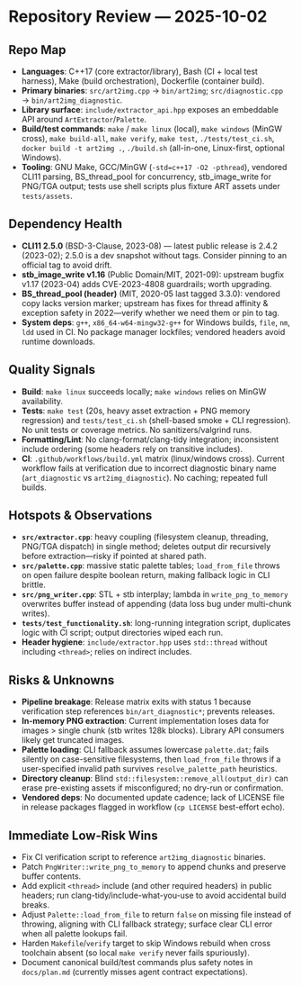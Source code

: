 # Repository Review — 2025-10-02

## Repo Map
- **Languages**: C++17 (core extractor/library), Bash (CI + local test harness), Make (build orchestration), Dockerfile (container build).
- **Primary binaries**: `src/art2img.cpp` → `bin/art2img`; `src/diagnostic.cpp` → `bin/art2img_diagnostic`.
- **Library surface**: `include/extractor_api.hpp` exposes an embeddable API around `ArtExtractor`/`Palette`.
- **Build/test commands**: `make` / `make linux` (local), `make windows` (MinGW cross), `make build-all`, `make verify`, `make test`, `./tests/test_ci.sh`, `docker build -t art2img .`, `./build.sh` (all-in-one, Linux-first, optional Windows).
- **Tooling**: GNU Make, GCC/MinGW (`-std=c++17 -O2 -pthread`), vendored CLI11 parsing, BS_thread_pool for concurrency, stb_image_write for PNG/TGA output; tests use shell scripts plus fixture ART assets under `tests/assets`.

## Dependency Health
- **CLI11 2.5.0** (BSD-3-Clause, 2023-08) — latest public release is 2.4.2 (2023-02); 2.5.0 is a dev snapshot without tags. Consider pinning to an official tag to avoid drift.
- **stb_image_write v1.16** (Public Domain/MIT, 2021-09): upstream bugfix v1.17 (2023-04) adds CVE-2023-4808 guardrails; worth upgrading.
- **BS_thread_pool (header)** (MIT, 2020-05 last tagged 3.3.0): vendored copy lacks version marker; upstream has fixes for thread affinity & exception safety in 2022—verify whether we need them or pin to tag.
- **System deps**: `g++`, `x86_64-w64-mingw32-g++` for Windows builds, `file`, `nm`, `ldd` used in CI. No package manager lockfiles; vendored headers avoid runtime downloads.

## Quality Signals
- **Build**: `make linux` succeeds locally; `make windows` relies on MinGW availability.
- **Tests**: `make test` (20s, heavy asset extraction + PNG memory regression) and `tests/test_ci.sh` (shell-based smoke + CLI regression). No unit tests or coverage metrics. No sanitizers/valgrind runs.
- **Formatting/Lint**: No clang-format/clang-tidy integration; inconsistent include ordering (some headers rely on transitive includes).
- **CI**: `.github/workflows/build.yml` matrix (linux/windows cross). Current workflow fails at verification due to incorrect diagnostic binary name (`art_diagnostic` vs `art2img_diagnostic`). No caching; repeated full builds.

## Hotspots & Observations
- **`src/extractor.cpp`**: heavy coupling (filesystem cleanup, threading, PNG/TGA dispatch) in single method; deletes output dir recursively before extraction—risky if pointed at shared path.
- **`src/palette.cpp`**: massive static palette tables; `load_from_file` throws on open failure despite boolean return, making fallback logic in CLI brittle.
- **`src/png_writer.cpp`**: STL + stb interplay; lambda in `write_png_to_memory` overwrites buffer instead of appending (data loss bug under multi-chunk writes).
- **`tests/test_functionality.sh`**: long-running integration script, duplicates logic with CI script; output directories wiped each run.
- **Header hygiene**: `include/extractor.hpp` uses `std::thread` without including `<thread>`; relies on indirect includes.

## Risks & Unknowns
- **Pipeline breakage**: Release matrix exits with status 1 because verification step references `bin/art_diagnostic*`; prevents releases.
- **In-memory PNG extraction**: Current implementation loses data for images > single chunk (stb writes 128k blocks). Library API consumers likely get truncated images.
- **Palette loading**: CLI fallback assumes lowercase `palette.dat`; fails silently on case-sensitive filesystems, then `load_from_file` throws if a user-specified invalid path survives `resolve_palette_path` heuristics.
- **Directory cleanup**: Blind `std::filesystem::remove_all(output_dir)` can erase pre-existing assets if misconfigured; no dry-run or confirmation.
- **Vendored deps**: No documented update cadence; lack of LICENSE file in release packages flagged in workflow (`cp LICENSE` best-effort echo).

## Immediate Low-Risk Wins
- Fix CI verification script to reference `art2img_diagnostic` binaries.
- Patch `PngWriter::write_png_to_memory` to append chunks and preserve buffer contents.
- Add explicit `<thread>` include (and other required headers) in public headers; run clang-tidy/include-what-you-use to avoid accidental build breaks.
- Adjust `Palette::load_from_file` to return `false` on missing file instead of throwing, aligning with CLI fallback strategy; surface clear CLI error when all palette lookups fail.
- Harden `Makefile`/`verify` target to skip Windows rebuild when cross toolchain absent (so local `make verify` never fails spuriously).
- Document canonical build/test commands plus safety notes in `docs/plan.md` (currently misses agent contract expectations).
